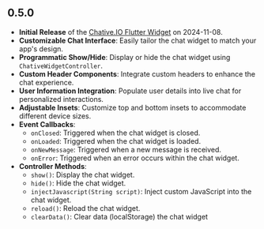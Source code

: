 ## 0.5.0
- **Initial Release** of the [Chative.IO Flutter Widget](https://github.com/botstar/chative-flutter-sdk) on 2024-11-08.
- **Customizable Chat Interface**: Easily tailor the chat widget to match your app's design.
- **Programmatic Show/Hide**: Display or hide the chat widget using `ChativeWidgetController`.
- **Custom Header Components**: Integrate custom headers to enhance the chat experience.
- **User Information Integration**: Populate user details into live chat for personalized interactions.
- **Adjustable Insets**: Customize top and bottom insets to accommodate different device sizes.
- **Event Callbacks**:
  - `onClosed`: Triggered when the chat widget is closed.
  - `onLoaded`: Triggered when the chat widget is loaded.
  - `onNewMessage`: Triggered when a new message is received.
  - `onError`: Triggered when an error occurs within the chat widget.
- **Controller Methods**:
  - `show()`: Display the chat widget.
  - `hide()`: Hide the chat widget.
  - `injectJavascript(String script)`: Inject custom JavaScript into the chat widget.
  - `reload()`: Reload the chat widget.
  - `clearData()`: Clear data (localStorage) the chat widget


